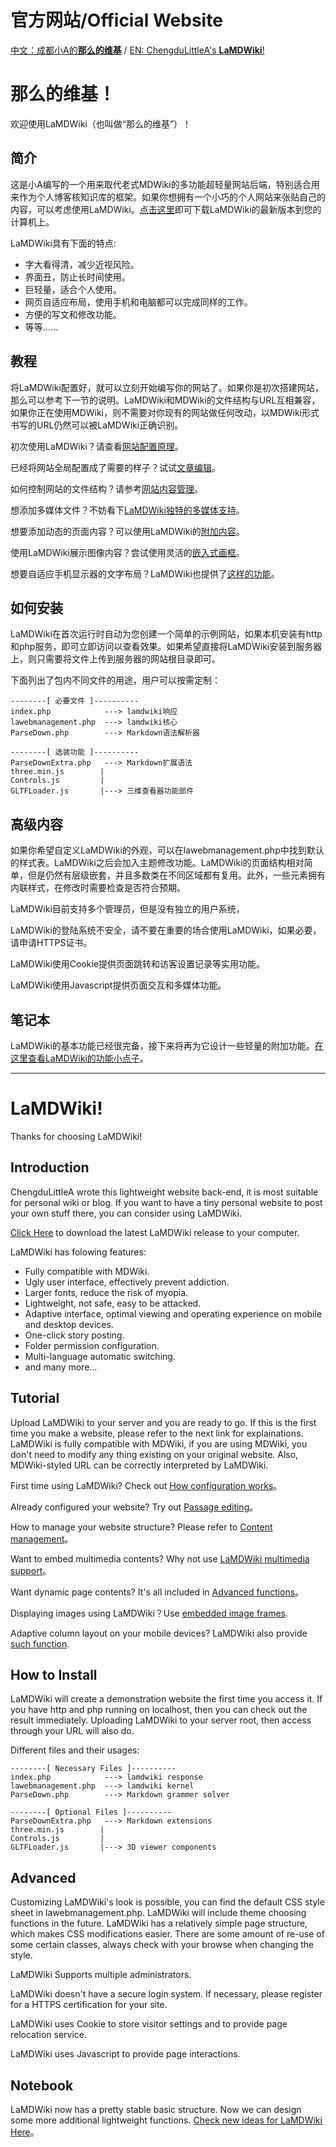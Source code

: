# 官方网站/Official Website

[中文：成都小A的**那么的维基**](http://www.wellobserve.com/?page=MDWiki/index.md&set_translation=zh) / [EN: ChengduLittleA's **LaMDWiki**!](http://www.wellobserve.com/?page=MDWiki/index.md&set_translation=en)

# 那么的维基！

欢迎使用LaMDWiki（也叫做“那么的维基”）！

## 简介

这是小A编写的一个用来取代老式MDWiki的多功能超轻量网站后端，特别适合用来作为个人博客核知识库的框架。如果你想拥有一个小巧的个人网站来张贴自己的内容，可以考虑使用LaMDWiki。[点击这里](http://www.wellobserve.com/MDWiki/Release/lamdwiki_20190524.zip)即可下载LaMDWiki的最新版本到您的计算机上。

LaMDWiki具有下面的特点:

- 字大看得清，减少近视风险。
- 界面丑，防止长时间使用。
- 巨轻量，适合个人使用。
- 网页自适应布局，使用手机和电脑都可以完成同样的工作。
- 方便的写文和修改功能。
- 等等……

## 教程

将LaMDWiki配置好，就可以立刻开始编写你的网站了。如果你是初次搭建网站，那么可以参考下一节的说明。LaMDWiki和MDWiki的文件结构与URL互相兼容，如果你正在使用MDWiki，则不需要对你现有的网站做任何改动，以MDWiki形式书写的URL仍然可以被LaMDWiki正确识别。

初次使用LaMDWiki？请查看[网站配置原理](http://www.wellobserve.com/index.php?page=MDWiki/MarkdownConf.md)。

已经将网站全局配置成了需要的样子？试试[文章编辑](http://www.wellobserve.com/index.php?page=MDWiki/Writing.md)。

如何控制网站的文件结构？请参考[网站内容管理](http://www.wellobserve.com/index.php?page=MDWiki/Management.md)。

想添加多媒体文件？不妨看下[LaMDWiki独特的多媒体支持](http://www.wellobserve.com/index.php?page=MDWiki/3DDemo/index.md)。

想要添加动态的页面内容？可以使用LaMDWiki的[附加内容](http://www.wellobserve.com/index.php?page=MDWiki/DynamicContent.md)。

使用LaMDWiki展示图像内容？尝试使用灵活的[嵌入式画框](http://www.wellobserve.com/index.php?page=MDWiki/ImageShowCase.md)。

想要自适应手机显示器的文字布局？LaMDWiki也提供了[这样的功能](http://www.wellobserve.com/index.php?page=MDWiki/AdaptiveLayout.md)。

## 如何安装

LaMDWiki在首次运行时自动为您创建一个简单的示例网站，如果本机安装有http和php服务，即可立即访问以查看效果。如果希望直接将LaMDWiki安装到服务器上，则只需要将文件上传到服务器的网站根目录即可。

下面列出了包内不同文件的用途，用户可以按需定制：

```
--------[ 必要文件 ]----------
index.php            ---> lamdwiki响应
lawebmanagement.php  ---> lamdwiki核心
ParseDown.php        ---> Markdown语法解析器

--------[ 选装功能 ]----------
ParseDownExtra.php   ---> Markdown扩展语法
three.min.js        |
Controls.js         |
GLTFLoader.js       |---> 三维查看器功能部件
```

## 高级内容

如果你希望自定义LaMDWiki的外观，可以在lawebmanagement.php中找到默认的样式表。LaMDWiki之后会加入主题修改功能。LaMDWiki的页面结构相对简单，但是仍然有层级嵌套，并且多数类在不同区域都有复用。此外，一些元素拥有内联样式，在修改时需要检查是否符合预期。

LaMDWiki目前支持多个管理员，但是没有独立的用户系统，

LaMDWiki的登陆系统不安全，请不要在重要的场合使用LaMDWiki，如果必要，请申请HTTPS证书。

LaMDWiki使用Cookie提供页面跳转和访客设置记录等实用功能。

LaMDWiki使用Javascript提供页面交互和多媒体功能。

## 笔记本

LaMDWiki的基本功能已经很完备，接下来将再为它设计一些轻量的附加功能。[在这里查看LaMDWiki的功能小点子](http://www.wellobserve.com/index.php?page=MDWiki/Notes/index.md)。

-----------------

# LaMDWiki!

Thanks for choosing LaMDWiki!

## Introduction

ChengduLittleA wrote this lightweight website back-end, it is most suitable for personal wiki or blog. If you want to have a tiny personal website to post your own stuff there, you can consider using LaMDWiki.

[Click Here](http://www.wellobserve.com/MDWiki/Release/lamdwiki_20190524.zip) to download the latest LaMDWiki release to your computer. 

LaMDWiki has folowing features:

- Fully compatible with MDWiki.
- Ugly user interface, effectively prevent addiction.
- Larger fonts, reduce the risk of myopia.
- Lightweight, not safe, easy to be attacked.
- Adaptive interface, optimal viewing and operating experience on mobile and desktop devices.
- One-click story posting.
- Folder permission configuration.
- Multi-language automatic switching.
- and many more...

## Tutorial

Upload LaMDWiki to your server and you are ready to go. If this is the first time you make a website, please refer to the next link for explainations. LaMDWiki is fully compatible with MDWiki, if you are using MDWiki, you don't need to modify any thing existing on your original website. Also, MDWiki-styled URL can be correctly interpreted by LaMDWiki.

First time using LaMDWiki? Check out [How configuration works](http://www.wellobserve.com/index.php?page=MDWiki/MarkdownConf.md)。

Already configured your website? Try out [Passage editing](http://www.wellobserve.com/index.php?page=MDWiki/Writing.md)。

How to manage your website structure? Please refer to [Content management](http://www.wellobserve.com/index.php?page=MDWiki/Management.md)。

Want to embed multimedia contents? Why not use [LaMDWiki multimedia support](http://www.wellobserve.com/index.php?page=MDWiki/3DDemo/index.md)。

Want dynamic page contents? It's all included in [Advanced functions](http://www.wellobserve.com/index.php?page=MDWiki/DynamicContent.md)。

Displaying images using LaMDWiki？Use [embedded image frames](http://www.wellobserve.com/index.php?page=MDWiki/ImageShowCase.md).

Adaptive column layout on your mobile devices? LaMDWiki also provide [such function](http://www.wellobserve.com/index.php?page=MDWiki/AdaptiveLayout.md).

## How to Install

LaMDWiki will create a demonstration website the first time you access it. If you have http and php running on localhost, then you can check out the result immediately. Uploading LaMDWiki to your server root, then access through your URL will also do.

Different files and their usages:

```
--------[ Necessary Files ]----------
index.php            ---> lamdwiki response
lawebmanagement.php  ---> lamdwiki kernel
ParseDown.php        ---> Markdown grammer solver

--------[ Optional Files ]----------
ParseDownExtra.php   ---> Markdown extensions
three.min.js        |
Controls.js         |
GLTFLoader.js       |---> 3D viewer components
```

## Advanced

Customizing LaMDWiki's look is possible, you can find the default CSS style sheet in lawebmanagement.php. LaMDWiki will include theme choosing functions in the future. LaMDWiki has a relatively simple page structure, which makes CSS modifications easier. There are some amount of re-use of some certain classes, always check with your browse when changing the style.

LaMDWiki Supports multiple administrators.

LaMDWiki doesn't have a secure login system. If necessary, please register for a HTTPS certification for your site.

LaMDWiki uses Cookie to store visitor settings and to provide page relocation service.

LaMDWiki uses Javascript to provide page interactions.


## Notebook

LaMDWiki now has a pretty stable basic structure. Now we can design some more additional lightweight functions. [Check new ideas for LaMDWiki Here](http://www.wellobserve.com/index.php?page=MDWiki/Notes/index.md)。



